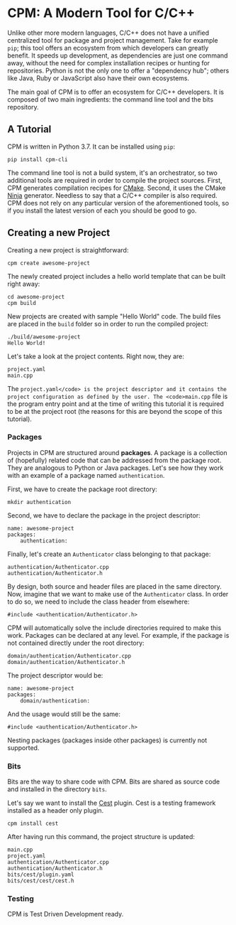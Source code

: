 # CPM: A Modern Tool for C/C++

Unlike other more modern languages, C/C++ does not have a unified centralized tool for package and project management. Take for example `pip`; this tool offers an ecosystem from which developers can greatly benefit. It speeds up development, as dependencies are just one command away, without the need for complex installation recipes or hunting for repositories. Python is not the only one to offer a "dependency hub"; others like Java, Ruby or JavaScript also have their own ecosystems.

The main goal of CPM is to offer an ecosystem for C/C++ developers. It is composed of two main ingredients: the command line tool and the bits repository.

## A Tutorial

CPM is written in Python 3.7. It can be installed using `pip`:

```
pip install cpm-cli
```

The command line tool is not a build system, it's an orchestrator, so two additional tools are required in order to compile the project sources. First, CPM generates compilation recipes for <a href="https://cmake.org" target="_blank" rel="noopener">CMake</a>. Second, it uses the CMake <a href="https://ninja-build.org" target="_blank" rel="noopener">Ninja</a> generator. Needless to say that a C/C++ compiler is also required. CPM does not rely on any particular version of the aforementioned tools, so if you install the latest version of each you should be good to go.

## Creating a new Project

Creating a new project is straightforward:

```
cpm create awesome-project
```

The newly created project includes a hello world template that can be built right away:

```
cd awesome-project
cpm build
```

New projects are created with sample "Hello World" code. The build files are placed in the `build` folder so in order to run the compiled project:

```
./build/awesome-project
Hello World!
```

Let's take a look at the project contents. Right now, they are:

```
project.yaml
main.cpp
```

The `project.yaml</code> is the project descriptor and it contains the project configuration as defined by the user. The <code>main.cpp` file is the program entry point and at the time of writing this tutorial it is required to be at the project root (the reasons for this are beyond the scope of this tutorial).

### Packages

Projects in CPM are structured around <strong>packages</strong>. A package is a collection of (hopefully) related code that can be addressed from the package root. They are analogous to Python or Java packages. Let's see how they work with an example of a package named `authentication`.

First, we have to create the package root directory:

```
mkdir authentication
```

Second, we have to declare the package in the project descriptor:

```
name: awesome-project
packages:
    authentication:
```

Finally, let's create an `Authenticator` class belonging to that package:

```
authentication/Authenticator.cpp
authentication/Authenticator.h
```

By design, both source and header files are placed in the same directory. Now, imagine that we want to make use of the `Authenticator` class. In order to do so, we need to include the class header from elsewhere:

```
#include <authentication/Authenticator.h>
```

CPM will automatically solve the include directories required to make this work. Packages can be declared at any level. For example, if the package is not contained directly under the root directory:

```
domain/authentication/Authenticator.cpp
domain/authentication/Authenticator.h
```

The project descriptor would be:

```
name: awesome-project
packages:
    domain/authentication:
```

And the usage would still be the same:

```
#include <authentication/Authenticator.h>
```

Nesting packages (packages inside other packages) is currently not supported.

### Bits

Bits are the way to share code with CPM. Bits are shared as source code and installed in the directory `bits`. 

Let's say we want to install the <a href="https://cestframework.com/" rel="noopener" target="_blank">Cest</a> plugin. Cest is a testing framework installed as a header only plugin.

```
cpm install cest
``` 

After having run this command, the project structure is updated:

```
main.cpp
project.yaml
authentication/Authenticator.cpp
authentication/Authenticator.h
bits/cest/plugin.yaml
bits/cest/cest/cest.h
```

### Testing

CPM is Test Driven Development ready. 

